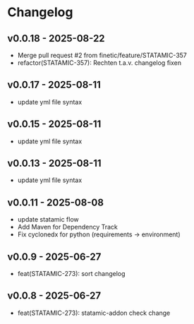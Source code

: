 # Changelog

## v0.0.18 - 2025-08-22
- Merge pull request #2 from finetic/feature/STATAMIC-357
- refactor(STATAMIC-357): Rechten t.a.v. changelog fixen
## v0.0.17 - 2025-08-11
- update yml file syntax
## v0.0.15 - 2025-08-11
- update yml file syntax
## v0.0.13 - 2025-08-11
- update yml file syntax
## v0.0.11 - 2025-08-08
- update statamic flow
- Add Maven for Dependency Track
- Fix cyclonedx for python (requirements -> environment)
## v0.0.9 - 2025-06-27
- feat(STATAMIC-273): sort changelog
## v0.0.8 - 2025-06-27
- feat(STATAMIC-273): statamic-addon check change